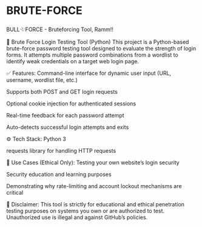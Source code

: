 # BRUTE-FORCE
BULL𓄀FORCE - Bruteforcing Tool, Ramm!!

🔐 Brute Force Login Testing Tool (Python)
This project is a Python-based brute-force password testing tool designed to evaluate the strength of login forms. It attempts multiple password combinations from a wordlist to identify weak credentials on a target web login page.

✅ Features:
Command-line interface for dynamic user input (URL, username, wordlist file, etc.)

Supports both POST and GET login requests

Optional cookie injection for authenticated sessions

Real-time feedback for each password attempt

Auto-detects successful login attempts and exits

⚙️ Tech Stack:
Python 3

requests library for handling HTTP requests

🔐 Use Cases (Ethical Only):
Testing your own website’s login security

Security education and learning purposes

Demonstrating why rate-limiting and account lockout mechanisms are critical

📄 Disclaimer:
This tool is strictly for educational and ethical penetration testing purposes on systems you own or are authorized to test. Unauthorized use is illegal and against GitHub’s policies.
